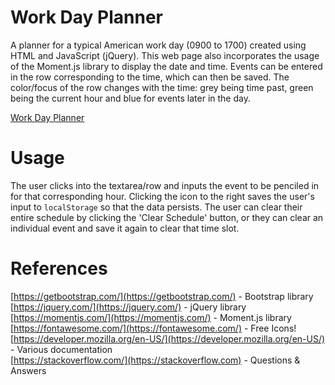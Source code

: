 # Work Day Planner
A planner for a typical American work day (0900 to 1700) created using HTML and JavaScript (jQuery). This web page also incorporates the usage of the Moment.js library to display the date and time. Events can be entered in the row corresponding to the time, which can then be saved. The color/focus of the row changes with the time: grey being time past, green being the current hour and blue for events later in the day.

[Work Day Planner](https://twopcz.github.io/HW-5/)

# Usage
The user clicks into the textarea/row and inputs the event to be penciled in for that corresponding hour. Clicking the icon to the right saves the user's input to `localStorage` so that the data persists. The user can clear their entire schedule by clicking the 'Clear Schedule' button, or they can clear an individual event and save it again to clear that time slot.

# References
[https://getbootstrap.com/](https://getbootstrap.com/) - Bootstrap library <br>
[https://jquery.com/](https://jquery.com/) - jQuery library <br>
[https://momentjs.com/](https://momentjs.com/) - Moment.js library <br>
[https://fontawesome.com/](https://fontawesome.com/) - Free Icons! <br>
[https://developer.mozilla.org/en-US/](https://developer.mozilla.org/en-US/) - Various documentation <br>
[https://stackoverflow.com/](https://stackoverflow.com) - Questions & Answers
